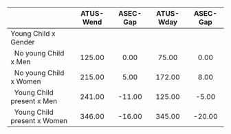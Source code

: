 
|                      |    ATUS-Wend |     ASEC-Gap |    ATUS-Wday |     ASEC-Gap |
| -------------------- | :----------: | :----------: | :----------: | :----------: |
| Young Child x Gender |              |              |              |              |
| &nbsp;&nbsp;No young Child x Men |       125.00 |         0.00 |        75.00 |         0.00 |
| &nbsp;&nbsp;No young Child x Women |       215.00 |         5.00 |       172.00 |         8.00 |
| &nbsp;&nbsp;Young Child present x Men |       241.00 |       -11.00 |       125.00 |        -5.00 |
| &nbsp;&nbsp;Young Child present x Women |       346.00 |       -16.00 |       345.00 |       -20.00 |

